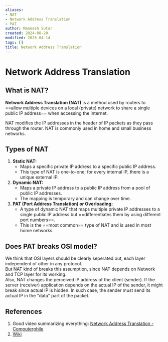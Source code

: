 ```yaml
---
aliases:
- NAT
- Network Address Translation
- PAT
author: Maneesh Sutar
created: 2024-08-20
modified: 2025-04-14
tags: []
title: Network Address Translation
---
```


# Network Address Translation

## What is NAT?

**Network Address Translation (NAT)** is a method used by routers to ==allow multiple devices on a local (private) network to share a single public IP address== when accessing the internet.

NAT modifies the IP addresses in the header of IP packets as they pass through the router. NAT is commonly used in home and small business networks.

## Types of NAT

1. **Static NAT:**
   * Maps a specific private IP address to a specific public IP address.
   * This type of NAT is one-to-one; for every internal IP, there is a unique external IP.
1. **Dynamic NAT:**
   * Maps a private IP address to a public IP address from a pool of public IP addresses.
   * The mapping is temporary and can change over time.
1. **PAT (Port Address Translation) or Overloading:**
   * A type of dynamic NAT that maps multiple private IP addresses to a single public IP address but ==differentiates them by using different port numbers==.
   * This is the ==most common== type of NAT and is used in most home networks.

## Does PAT breaks OSI model?

We think that OSI layers should be clearly seperated out, each layer independent of other in any protocol.  
But NAT kind of breaks this assumption, since NAT depends on Network and TCP layer for its working.  
Also, NAT changes the perceived IP address of the client (sender). If the server (receiver) application depends on the actual IP of the sender, it might break since actual IP is hidden. In such case, the sender must send its actual IP in the "data" part of the packet.

## References

1. Good video summarizing everything: [Network Address Translation - Computerphile](https://www.youtube.com/@Computerphile)
1. [Wiki](https://en.wikipedia.org/wiki/Network_address_translation)
